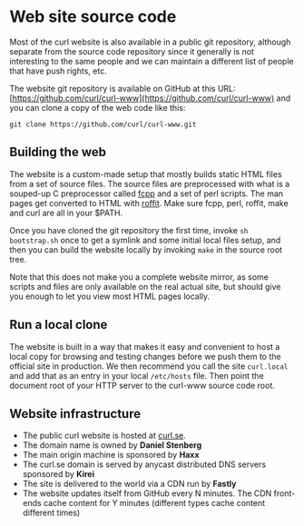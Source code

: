 # Web site source code

Most of the curl website is also available in a public git repository,
although separate from the source code repository since it generally is not
interesting to the same people and we can maintain a different list of people
that have push rights, etc.

The website git repository is available on GitHub at this URL:
[https://github.com/curl/curl-www](https://github.com/curl/curl-www) and
you can clone a copy of the web code like this:

    git clone https://github.com/curl/curl-www.git

## Building the web

The website is a custom-made setup that mostly builds static HTML files from a
set of source files. The source files are preprocessed with what is a
souped-up C preprocessor called [fcpp](https://daniel.haxx.se/projects/fcpp/)
and a set of perl scripts. The man pages get converted to HTML with
[roffit](https://daniel.haxx.se/projects/roffit/). Make sure fcpp, perl,
roffit, make and curl are all in your $PATH.

Once you have cloned the git repository the first time, invoke `sh
bootstrap.sh` once to get a symlink and some initial local files setup,
and then you can build the website locally by invoking `make` in the source
root tree.

Note that this does not make you a complete website mirror, as some scripts
and files are only available on the real actual site, but should give you
enough to let you view most HTML pages locally.

## Run a local clone

The website is built in a way that makes it easy and convenient to host a
local copy for browsing and testing changes before we push them to the
official site in production. We then recommend you call the site `curl.local`
and add that as an entry in your local `/etc/hosts` file. Then point the
document root of your HTTP server to the curl-www source code root.

## Website infrastructure

- The public curl website is hosted at [curl.se](https://curl.se).
- The domain name is owned by **Daniel Stenberg**
- The main origin machine is sponsored by **Haxx**
- The curl.se domain is served by anycast distributed DNS servers sponsored
  by **Kirei**
- The site is delivered to the world via a CDN run by **Fastly**
- The website updates itself from GitHub every N minutes. The CDN front-ends
  cache content for Y minutes (different types cache content different times)

